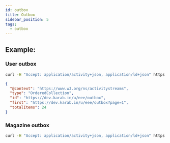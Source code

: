 ```yaml
---
id: outbox
title: Outbox
sidebar_position: 5
tags:
  - outbox
---
```


## Example:

### User outbox

```bash
curl -H "Accept: application/activity+json, application/ld+json" https://dev.karab.in/u/eee/outbox
```

```json
{
  "@context": "https://www.w3.org/ns/activitystreams",
  "type": "OrderedCollection",
  "id": "https://dev.karab.in/u/eee/outbox",
  "first": "https://dev.karab.in/u/eee/outbox?page=1",
  "totalItems": 24
}
```

### Magazine outbox

```bash
curl -H "Accept: application/activity+json, application/ld+json" https://dev.karab.in/m/fediverse/outbox
```
